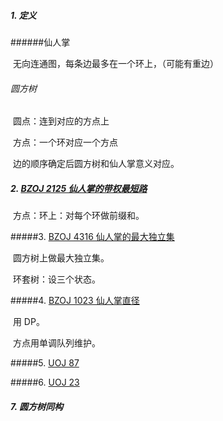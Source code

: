 ##### 1. 定义

######仙人掌

​	无向连通图，每条边最多在一个环上，（可能有重边）

###### 圆方树

​	圆点：连到对应的方点上

​	方点：一个环对应一个方点

​	边的顺序确定后圆方树和仙人掌意义对应。

##### 2. [BZOJ 2125 仙人掌的带权最短路](http://www.lydsy.com/JudgeOnline/problem.php?id=2125)

​	方点：环上：对每个环做前缀和。

#####3. [BZOJ 4316 仙人掌的最大独立集](http://www.lydsy.com/JudgeOnline/problem.php?id=4316)

​	圆方树上做最大独立集。

​	环套树：设三个状态。

#####4. [BZOJ 1023 仙人掌直径](http://www.lydsy.com/JudgeOnline/problem.php?id=1023)

​	用 DP。

​	方点用单调队列维护。

#####5. [UOJ 87](http://uoj.ac/problem/87)

#####6. [UOJ 23](http://uoj.ac/problem/23)

##### 7. 圆方树同构

​	